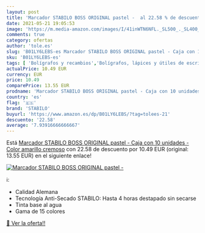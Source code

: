 ```yaml
---
layout: post
title: 'Marcador STABILO BOSS ORIGINAL pastel -  al 22.58 % de descuento'
date: 2021-05-21 19:05:53
image: 'https://m.media-amazon.com/images/I/41inWTN6NFL._SL500_._SL400_.jpg'
comments: true
category: ofertas
author: 'tole.es'
slug: 'B01LY6LEBS-es Marcador STABILO BOSS ORIGINAL pastel - Caja con 10...'
sku: 'B01LY6LEBS-es'
tags: [ 'Bolígrafos y recambios','Bolígrafos, lápices y útiles de escritura','Oficina y papelería','Rotuladores y subrayadores','Subrayadores','stabilo', ]
actualPrice: 10.49 EUR
currency: EUR
price: 10.49
comparePrice: 13.55 EUR
prodname: 'Marcador STABILO BOSS ORIGINAL pastel - Caja con 10 unidades - Color amarillo cremoso'
country: 'es'
flag: '🇪🇸'
brand: 'STABILO'
buyurl: 'https://www.amazon.es/dp/B01LY6LEBS/?tag=tolees-21'
descuento: '22.58'
average: '7.93916666666667'
---
```


Está [Marcador STABILO BOSS ORIGINAL pastel - Caja con 10 unidades - Color amarillo cremoso](https://www.amazon.es/dp/B01LY6LEBS/?tag=tolees-21) con 22.58 de descuento por 10.49 EUR (original: 13.55 EUR) en el siguiente enlace!

[![Marcador STABILO BOSS ORIGINAL pastel - ](https://m.media-amazon.com/images/I/41inWTN6NFL._SL500_._SL400_.jpg)](https://www.amazon.es/dp/B01LY6LEBS/?tag=tolees-21)

ℹ️:

- Calidad Alemana
- Tecnología Anti-Secado STABILO: Hasta 4 horas destapado sin secarse
- Tinta base al agua
- Gama de 15 colores

[🛒 Ver la oferta!!](https://www.amazon.es/dp/B01LY6LEBS/?tag=tolees-21)
